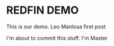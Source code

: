 REDFIN DEMO
===========

This is our demo. Leo Manlosa
first post

I'm about to commit this stuff.
I'm Master

